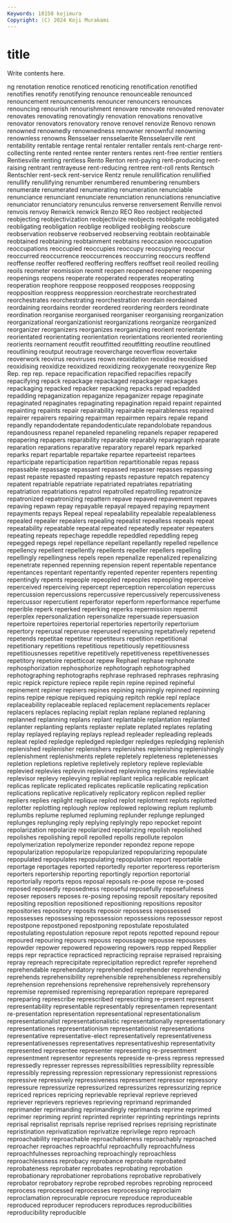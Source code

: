 ```yaml
---
Keywords: 18150 kojimura
Copyright: (C) 2024 Koji Murakami
---
```


# title

Write contents here.



ng renotation
renotice renoticed renoticing renotification renotified renotifies renotify renotifying renounce renounceable
renounced renouncement renouncements renouncer renouncers renounces renouncing renourish renourishment renovare
renovate renovated renovater renovates renovating renovatingly renovation renovations renovative renovator
renovators renovatory renove renovel renovize Renovo renown renowned renownedly renownedness
renowner renownful renowning renownless renowns Rensselaer rensselaerite Rensselaerville rent rentability
rentable rentage rental rentaler rentaller rentals rent-charge rent-collecting rente rented
rentee renter renters rentes rent-free rentier rentiers Rentiesville renting rentless
Rento Renton rent-paying rent-producing rent-raising rentrant rentrayeuse rent-reducing rentree rent-roll
rents Rentsch Rentschler rent-seck rent-service Rentz renule renullification renullified renullify
renullifying renumber renumbered renumbering renumbers renumerate renumerated renumerating renumeration renunciable
renunciance renunciant renunciate renunciation renunciations renunciative renunciator renunciatory renunculus renverse
renversement Renville renvoi renvois renvoy Renwick renwick Renzo REO Reo
reobject reobjected reobjecting reobjectivization reobjectivize reobjects reobligate reobligated reobligating reobligation
reoblige reobliged reobliging reobscure reobservation reobserve reobserved reobserving reobtain reobtainable
reobtained reobtaining reobtainment reobtains reoccasion reoccupation reoccupations reoccupied reoccupies reoccupy
reoccupying reoccur reoccurred reoccurrence reoccurrences reoccurring reoccurs reoffend reoffense reoffer
reoffered reoffering reoffers reoffset reoil reoiled reoiling reoils reometer reomission
reomit reopen reopened reopener reopening reopenings reopens reoperate reoperated reoperates
reoperating reoperation reophore reoppose reopposed reopposes reopposing reopposition reoppress reoppression
reorchestrate reorchestrated reorchestrates reorchestrating reorchestration reordain reordained reordaining reordains reorder
reordered reordering reorders reordinate reordination reorganise reorganised reorganiser reorganising reorganization
reorganizational reorganizationist reorganizations reorganize reorganized reorganizer reorganizers reorganizes reorganizing reorient
reorientate reorientated reorientating reorientation reorientations reoriented reorienting reorients reornament reoutfit
reoutfitted reoutfitting reoutline reoutlined reoutlining reoutput reoutrage reovercharge reoverflow reovertake
reoverwork reovirus reoviruses reown reoxidation reoxidise reoxidised reoxidising reoxidize reoxidized
reoxidizing reoxygenate reoxygenize Rep Rep. rep rep. repace repacification repacified
repacifies repacify repacifying repack repackage repackaged repackager repackages repackaging repacked
repacker repacking repacks repad repadded repadding repaganization repaganize repaganizer repage
repaginate repaginated repaginates repaginating repagination repaid repaint repainted repainting repaints
repair repairability repairable repairableness repaired repairer repairers repairing repairman repairmen
repairs repale repand repandly repandodentate repandodenticulate repandolobate repandous repandousness repanel
repaneled repaneling repanels repaper repapered repapering repapers reparability reparable reparably
reparagraph reparate reparation reparations reparative reparatory reparel repark reparked reparks
repart repartable repartake repartee reparteeist repartees reparticipate reparticipation repartition repartitionable
repas repass repassable repassage repassant repassed repasser repasses repassing repast
repaste repasted repasting repasts repasture repatch repatency repatent repatriable repatriate
repatriated repatriates repatriating repatriation repatriations repatrol repatrolled repatrolling repatronize repatronized
repatronizing repattern repave repaved repavement repaves repaving repawn repay repayable
repayal repayed repaying repayment repayments repays Repeal repeal repealability repealable
repealableness repealed repealer repealers repealing repealist repealless repeals repeat repeatability
repeatable repeatal repeated repeatedly repeater repeaters repeating repeats repechage repeddle
repeddled repeddling repeg repegged repegs repel repellance repellant repellantly repelled
repellence repellency repellent repellently repellents repeller repellers repelling repellingly repellingness
repels repen repenalize repenalized repenalizing repenetrate repenned repenning repension repent
repentable repentance repentances repentant repentantly repented repenter repenters repenting repentingly
repents repeople repeopled repeoples repeopling reperceive reperceived reperceiving repercept reperception
repercolation repercuss repercussion repercussions repercussive repercussively repercussiveness repercussor repercutient reperforator
reperform reperformance reperfume reperible reperk reperked reperking reperks repermission repermit
reperplex repersonalization repersonalize repersuade repersuasion repertoire repertoires repertorial repertories repertorily
repertorium repertory reperusal reperuse reperused reperusing repetatively repetend repetends repetitae
repetiteur repetiteurs repetition repetitional repetitionary repetitions repetitious repetitiously repetitiousness repetitiousnesses
repetitive repetitively repetitiveness repetitivenesses repetitory repetoire repetticoat repew Rephael rephase
rephonate rephosphorization rephosphorize rephotograph rephotographed rephotographing rephotographs rephrase rephrased rephrases
rephrasing repic repick repicture repiece repile repin repine repined repineful
repinement repiner repiners repines repining repiningly repinned repinning repins repipe
repique repiqued repiquing repitch repkie repl replace replaceability replaceable replaced
replacement replacements replacer replacers replaces replacing replait replan replane replaned
replaning replanned replanning replans replant replantable replantation replanted replanter replanting
replants replaster replate replated replates replating replay replayed replaying replays
replead repleader repleading repleads repleat repled repledge repledged repledger repledges
repledging replenish replenished replenisher replenishers replenishes replenishing replenishingly replenishment replenishments
replete repletely repleteness repletenesses repletion repletions repletive repletively repletory repleve
repleviable replevied replevies replevin replevined replevining replevins replevisable replevisor replevy
replevying replial repliant replica replicable replicant replicas replicate replicated replicates
replicatile replicating replication replications replicative replicatively replicatory replicon replied replier
repliers replies replight replique replod replot replotment replots replotted replotter
replotting replough replow replowed replowing replum replumb replumbs replume replumed
repluming replunder replunge replunged replunges replunging reply replying replyingly repo
repocket repoint repolarization repolarize repolarized repolarizing repolish repolished repolishes repolishing
repoll repolled repolls repollute repolon repolymerization repolymerize reponder repondez repone
repope repopularization repopularize repopularized repopularizing repopulate repopulated repopulates repopulating repopulation
report reportable reportage reportages reported reportedly reporter reporteress reporterism reporters
reportership reporting reportingly reportion reportorial reportorially reports repos reposal reposals
re-pose repose re-posed reposed reposedly reposedness reposeful reposefully reposefulness reposer
reposers reposes re-posing reposing reposit repositary reposited repositing reposition repositioned
repositioning repositions repositor repositories repository reposits reposoir repossess repossessed repossesses
repossessing repossession repossessions repossessor repost repostpone repostponed repostponing repostulate repostulated
repostulating repostulation reposure repot repots repotted repound repour repoured repouring
repours repouss repoussage repousse repousses repowder repower repowered repowering repowers
repp repped Repplier repps repr repractice repracticed repracticing repraise repraised
repraising repray repreach reprecipitate reprecipitation repredict reprefer reprehend reprehendable reprehendatory
reprehended reprehender reprehending reprehends reprehensibility reprehensible reprehensibleness reprehensibly reprehension reprehensions
reprehensive reprehensively reprehensory repremise repremised repremising repreparation reprepare reprepared repreparing
represcribe represcribed represcribing re-present represent representability representable representably representamen representant
re-presentation representation representational representationalism representationalist representationalistic representationally representationary representationes representationism
representationist representations representative representative-elect representatively representativeness representativenesses representatives representativeship representativity
represented representee representer representing re-presentment representment representor represents represide re-press
repress repressed repressedly represser represses repressibilities repressibility repressible repressibly repressing
repression repressionary repressionist repressions repressive repressively repressiveness repressment repressor repressory
repressure repressurize repressurized repressurizes repressurizing reprice repriced reprices repricing reprievable
reprieval reprieve reprieved repriever reprievers reprieves reprieving reprimand reprimanded reprimander
reprimanding reprimandingly reprimands reprime reprimed reprimer repriming reprint reprinted reprinter
reprinting reprintings reprints reprisal reprisalist reprisals reprise reprised reprises reprising
repristinate repristination reprivatization reprivatize reprivilege repro reproach reproachability reproachable reproachableness
reproachably reproached reproacher reproaches reproachful reproachfully reproachfulness reproachfulnesses reproaching reproachingly
reproachless reproachlessness reprobacy reprobance reprobate reprobated reprobateness reprobater reprobates reprobating
reprobation reprobationary reprobationer reprobations reprobative reprobatively reprobator reprobatory reprobe reprobed
reprobes reprobing reproceed reprocess reprocessed reprocesses reprocessing reproclaim reproclamation reprocurable
reprocure reproduce reproduceable reproduced reproducer reproducers reproduces reproducibilities reproducibility reproducible
